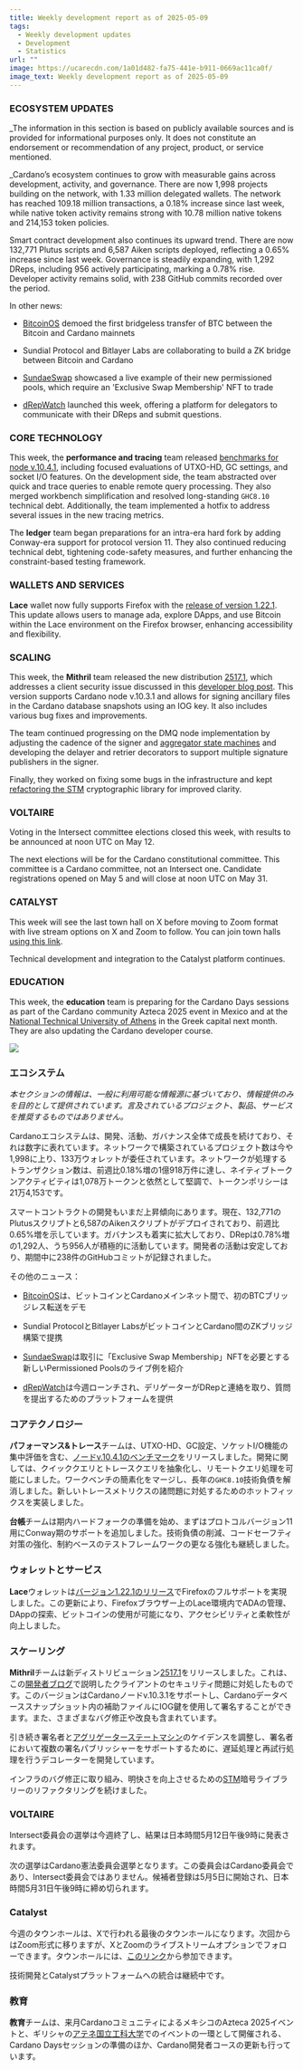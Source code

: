 ```yaml
---
title: Weekly development report as of 2025-05-09
tags:
  - Weekly development updates
  - Development
  - Statistics
url: ""
image: https://ucarecdn.com/1a01d482-fa75-441e-b911-0669ac11ca0f/
image_text: Weekly development report as of 2025-05-09
---
```


### ECOSYSTEM UPDATES

_The information in this section is based on publicly available sources and is provided for informational purposes only. It does not constitute an endorsement or recommendation of any project, product, or service mentioned.  
  
_Cardano’s ecosystem continues to grow with measurable gains across development, activity, and governance. There are now 1,998 projects building on the network, with 1.33 million delegated wallets. The network has reached 109.18 million transactions, a 0.18% increase since last week, while native token activity remains strong with 10.78 million native tokens and 214,153 token policies.

Smart contract development also continues its upward trend. There are now 132,771 Plutus scripts and 6,587 Aiken scripts deployed, reflecting a 0.65% increase since last week. Governance is steadily expanding, with 1,292 DReps, including 956 actively participating, marking a 0.78% rise. Developer activity remains solid, with 238 GitHub commits recorded over the period.

In other news:

*   [BitcoinOS](https://x.com/BTC_OS/status/1919376592146674001) demoed the first bridgeless transfer of BTC between the Bitcoin and Cardano mainnets
    
*   Sundial Protocol and Bitlayer Labs are collaborating to build a ZK bridge between Bitcoin and Cardano
    
*   [SundaeSwap](https://x.com/SundaeSwap/status/1919487034084757683) showcased a live example of their new permissioned pools, which require an 'Exclusive Swap Membership' NFT to trade
    
*   [dRepWatch](https://x.com/dRepWatch/status/1920154635425194153) launched this week, offering a platform for delegators to communicate with their DReps and submit questions.
    

### CORE TECHNOLOGY

This week, the **performance and tracing** team released [benchmarks for node v.10.4.1](https://updates.cardano.intersectmbo.org/reports/2025-05-performance-10.4.1/), including focused evaluations of UTXO-HD, GC settings, and socket I/O features. On the development side, the team abstracted over quick and trace queries to enable remote query processing. They also merged workbench simplification and resolved long-standing `GHC8.10` technical debt. Additionally, the team implemented a hotfix to address several issues in the new tracing metrics.

The **ledger** team began preparations for an intra-era hard fork by adding Conway-era support for protocol version 11. They also continued reducing technical debt, tightening code-safety measures, and further enhancing the constraint-based testing framework.

### WALLETS AND SERVICES

**Lace** wallet now fully supports Firefox with the [release of version 1.22.1](https://x.com/lace_io/status/1919368591729643619). This update allows users to manage ada, explore DApps, and use Bitcoin within the Lace environment on the Firefox browser, enhancing accessibility and flexibility.

### SCALING

This week, the **Mithril** team released the new distribution [2517.1](https://github.com/input-output-hk/mithril/releases/tag/2517.1), which addresses a client security issue discussed in this [developer blog post](https://mithril.network/doc/dev-blog/2025/05/07/client-security-advisory). This version supports Cardano node v.10.3.1 and allows for signing ancillary files in the Cardano database snapshots using an IOG key. It also includes various bug fixes and improvements.

The team continued progressing on the DMQ node implementation by adjusting the cadence of the signer and [aggregator state machines](https://github.com/input-output-hk/mithril/issues/2428) and developing the delayer and retrier decorators to support multiple signature publishers in the signer.

Finally, they worked on fixing some bugs in the infrastructure and kept [refactoring the STM](https://github.com/input-output-hk/mithril/issues/2369) cryptographic library for improved clarity.

### VOLTAIRE 

Voting in the Intersect committee elections closed this week, with results to be announced at noon UTC on May 12.

The next elections will be for the Cardano constitutional committee. This committee is a Cardano committee, not an Intersect one. Candidate registrations opened on May 5 and will close at noon UTC on May 31.

### CATALYST

This week will see the last town hall on X before moving to Zoom format with live stream options on X and Zoom to follow. You can join town halls [using this link](http://bit.ly/catalyst-townhall).  
  
Technical development and integration to the Catalyst platform continues.

### EDUCATION

This week, the **education** team is preparing for the Cardano Days sessions as part of the Cardano community Azteca 2025 event in Mexico and at the [National Technical University of Athens](https://www.ntua.gr/en/) in the Greek capital next month. They are also updating the Cardano developer course.  
  
![](https://ucarecdn.com/d16fc9f0-6958-4726-ada7-a3d6eb79344e/-/preview/-/format/auto/-/quality/smart/)

### エコシステム

_本セクションの情報は、一般に利用可能な情報源に基づいており、情報提供のみを目的として提供されています。言及されているプロジェクト、製品、サービスを推奨するものではありません。_

Cardanoエコシステムは、開発、活動、ガバナンス全体で成長を続けており、それは数字に表れています。ネットワークで構築されているプロジェクト数は今や1,998に上り、133万ウォレットが委任されています。ネットワークが処理するトランザクション数は、前週比0.18%増の1億918万件に達し、ネイティブトークンアクティビティは1,078万トークンと依然として堅調で、トークンポリシーは21万4,153です。

スマートコントラクトの開発もいまだ上昇傾向にあります。現在、132,771のPlutusスクリプトと6,587のAikenスクリプトがデプロイされており、前週比0.65%増を示しています。ガバナンスも着実に拡大しており、DRepは0.78%増の1,292人、うち956人が積極的に活動しています。開発者の活動は安定しており、期間中に238件のGitHubコミットが記録されました。 

その他のニュース：

*   [BitcoinOS](https://x.com/BTC_OS/status/1919376592146674001)は、ビットコインとCardanoメインネット間で、初のBTCブリッジレス転送をデモ
    
*   Sundial ProtocolとBitlayer LabsがビットコインとCardano間のZKブリッジ構築で提携
    
*   [SundaeSwap](https://x.com/SundaeSwap/status/1919487034084757683)は取引に「Exclusive Swap Membership」NFTを必要とする新しいPermissioned Poolsのライブ例を紹介
    
*   [dRepWatch](https://x.com/dRepWatch/status/1920154635425194153)は今週ローンチされ、デリゲーターがDRepと連絡を取り、質問を提出するためのプラットフォームを提供
    

### コアテクノロジー

**パフォーマンス&トレース**チームは、UTXO-HD、GC設定、ソケットI/O機能の集中評価を含む、[ノードv.10.4.1のベンチマーク](https://updates.cardano.intersectmbo.org/reports/2025-05-performance-10.4.1/)をリリースしました。開発に関しては、クイッククエリとトレースクエリを抽象化し、リモートクエリ処理を可能にしました。ワークベンチの簡素化をマージし、長年の`GHC8.10`技術負債を解消しました。新しいトレースメトリクスの諸問題に対処するためのホットフィックスを実装しました。

**台帳**チームは期内ハードフォークの準備を始め、まずはプロトコルバージョン11用にConway期のサポートを追加しました。技術負債の削減、コードセーフティ対策の強化、制約ベースのテストフレームワークの更なる強化も継続しました。

### ウォレットとサービス

**Lace**ウォレットは[バージョン1.22.1のリリース](https://x.com/lace_io/status/1919368591729643619)でFirefoxのフルサポートを実現しました。この更新により、Firefoxブラウザー上のLace環境内でADAの管理、DAppの探索、ビットコインの使用が可能になり、アクセシビリティと柔軟性が向上しました。

### スケーリング

**Mithril**チームは新ディストリビューション[2517.1](https://github.com/input-output-hk/mithril/releases/tag/2517.1)をリリースしました。これは、この[開発者ブログ](https://mithril.network/doc/dev-blog/2025/05/07/client-security-advisory)で説明したクライアントのセキュリティ問題に対処したものです。このバージョンはCardanoノードv.10.3.1をサポートし、Cardanoデータベーススナップショット内の補助ファイルにIOG鍵を使用して署名することができます。また、さまざまなバグ修正や改良も含まれています。

引き続き署名者と[アグリゲーターステートマシン](https://github.com/input-output-hk/mithril/issues/2428)のケイデンスを調整し、署名者において複数の署名パブリッシャーをサポートするために、遅延処理と再試行処理を行うデコレーターを開発しています。

インフラのバグ修正に取り組み、明快さを向上させるための[STM](https://github.com/input-output-hk/mithril/issues/2369)暗号ライブラリーのリファクタリングを続けました。

### VOLTAIRE 

Intersect委員会の選挙は今週終了し、結果は日本時間5月12日午後9時に発表されます。

次の選挙はCardano憲法委員会選挙となります。この委員会はCardano委員会であり、Intersect委員会ではありません。候補者登録は5月5日に開始され、日本時間5月31日午後9時に締め切られます。

### Catalyst

今週のタウンホールは、Xで行われる最後のタウンホールになります。次回からはZoom形式に移りますが、XとZoomのライブストリームオプションでフォローできます。タウンホールには、[このリンク](http://bit.ly/catalyst-townhall)から参加できます。 

技術開発とCatalystプラットフォームへの統合は継続中です。

### 教育

**教育**チームは、来月CardanoコミュニティによるメキシコのAzteca 2025イベントと、ギリシャの[アテネ国立工科大学](https://www.ntua.gr/en/)でのイベントの一環として開催される、Cardano Daysセッションの準備のほか、Cardano開発者コースの更新も行っています。
